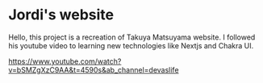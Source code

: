 # Jordi's website

Hello, this project is a recreation of Takuya Matsuyama website. I followed his youtube video to learning new technologies like Nextjs and Chakra UI.

https://www.youtube.com/watch?v=bSMZgXzC9AA&t=4590s&ab_channel=devaslife
